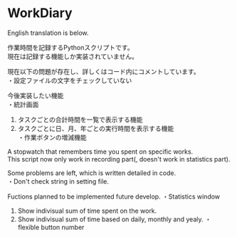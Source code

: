 # WorkDiary
English translation is below.  

作業時間を記録するPythonスクリプトです。  
現在は記録する機能しか実装されていません。  

現在以下の問題が存在し、詳しくはコード内にコメントしています。  
・設定ファイルの文字をチェックしていない  

今後実装したい機能  
・統計画面   
1. タスクごとの合計時間を一覧で表示する機能  
2. タスクごとに日、月、年ごとの実行時間を表示する機能  
・作業ボタンの増減機能  

A stopwatch that remembers time you spent on specific works.  
This script now only work in recording part(, doesn't work in statistics part).  

Some problems are left, which is written detailed in code.  
・Don't check string in setting file.  

Fuctions planned to be implemented future develop.
・Statistics window
1. Show indivisual sum of time spent on the work.
2. Show indivisual sum of time based on daily, monthly and yealy.
・flexible button number
